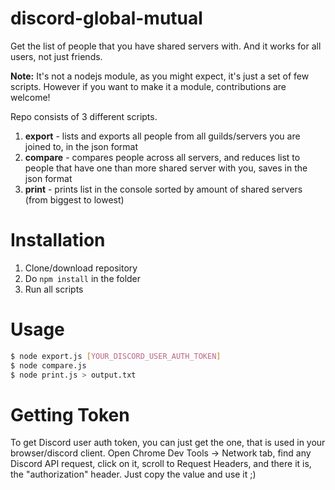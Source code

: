 # discord-global-mutual

Get the list of people that you have shared servers with. And it works for all users, not just friends.

**Note:** It's not a nodejs module, as you might expect, it's just a set of few scripts. However if you want to make it a module, contributions are welcome!

Repo consists of 3 different scripts.

1. **export** - lists and exports all people from all guilds/servers you are joined to, in the json format
2. **compare** - compares people across all servers, and reduces list to people that have one than more shared server with you, saves in the json format
3. **print** - prints list in the console sorted by amount of shared servers (from biggest to lowest)

# Installation

1. Clone/download repository
2. Do `npm install` in the folder
3. Run all scripts

# Usage

```sh
$ node export.js [YOUR_DISCORD_USER_AUTH_TOKEN]
$ node compare.js
$ node print.js > output.txt
```

# Getting Token

To get Discord user auth token, you can just get the one, that is used in your browser/discord client.
Open Chrome Dev Tools -> Network tab, find any Discord API request, click on it, scroll to Request Headers, and there it is, the "authorization" header.
Just copy the value and use it ;)
